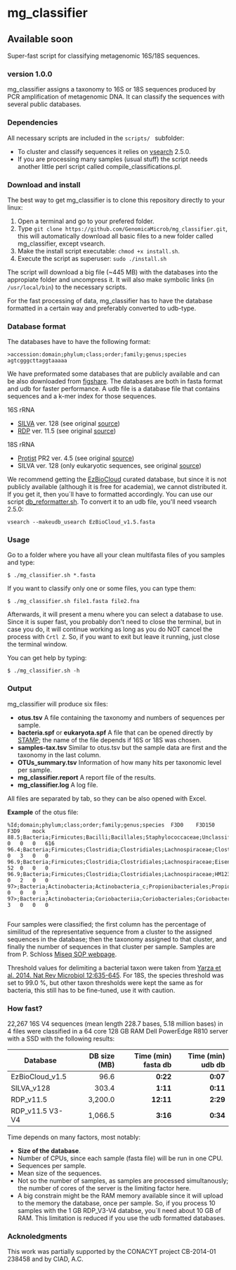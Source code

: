 # mg_classifier
## Available soon

Super-fast script for classifying metagenomic 16S/18S sequences.
### version 1.0.0

mg_classifier assigns a taxonomy to 16S or 18S sequences produced by PCR amplification of metagenomic DNA. It can classify the sequences with several public databases.

### Dependencies
All necessary scripts are included in the `scripts/ ` subfolder:
- To cluster and classify sequences it relies on [vsearch](https://github.com/torognes/vsearch) 2.5.0.
- If you are processing many samples (usual stuff) the script needs another little perl script called compile_classifications.pl.

### Download and install
The best way to get mg_classifier is to clone this repository directly to your linux:
1. Open a terminal and go to your prefered folder.
2. Type `git clone https://github.com/GenomicaMicrob/mg_classifier.git`, this will automatically download all basic files to a new folder called mg_classifier, except vsearch.
3. Make the install script executable: `chmod +x install.sh`.
3. Execute the script as superuser: `sudo ./install.sh`

The script will download a big file (~445 MB) with the databases into the appropiate folder and uncompress it. It will also make symbolic links (in `/usr/local/bin`) to the necessary scripts.

For the fast processing of data, mg_classifier has to have the database formatted in a certain way and preferably converted to udb-type.

### Database format
The databases have to have the following format:

```
>accession:domain;phylum;class;order;family;genus;species
agtcgggcttaggtaaaaa
```
We have preformated some databases that are publicly available and can be also downloaded from [figshare](https://figshare.com/account/home#/projects/20254). The databases are both in fasta format and udb for faster performance. A udb file is a database file that contains sequences and a k-mer index for those sequences.

16S rRNA
- [SILVA](10.6084/m9.figshare.4814062) ver. 128 (see original [source](https://www.arb-silva.de))
- [RDP](10.6084/m9.figshare.4814959) ver. 11.5 (see original [source](http://rdp.cme.msu.edu/misc/resources.jsp))

18S rRNA
- [Protist](10.6084/m9.figshare.4814056) PR2 ver. 4.5 (see original [source](https://figshare.com/articles/PR2_rRNA_gene_database/3803709))
- SILVA ver. 128 (only eukaryotic sequences, see original [source](https://www.arb-silva.de))

We recommend getting the [EzBioCloud](http://www.ezbiocloud.net/resources/pipelines) curated database, but since it is not publicly available (although it is free for academia), we cannot distributed it. If you get it, then you´ll have to formatted accordingly. You can use our script [db_reformatter.sh](https://github.com/GenomicaMicrob/db_reformatter). To convert it to an udb file, you'll need vsearch 2.5.0:

`vsearch --makeudb_usearch EzBioCloud_v1.5.fasta`

### Usage
Go to a folder where you have all your clean multifasta files of you samples and type:

`$ ./mg_classifier.sh *.fasta`

If you want to classify only one or some files, you can type them:

`$ ./mg_classifier.sh file1.fasta file2.fna`

Afterwards, it will present a menu where you can select a database to use. Since it is super fast, you probably don't need to close the terminal, but in case you do, it will continue working as long as you do NOT cancel the process with `Crtl Z`. So, if you want to exit but leave it running, just close the terminal window.

You can get help by typing:

`$ ./mg_classifier.sh -h`

### Output
mg_classifier will produce six files:
- **otus.tsv** A file containing the taxonomy and numbers of sequences per sample.
- **bacteria.spf** or **eukaryota.spf** A file that can be opened directly by [STAMP](http://kiwi.cs.dal.ca/Software/STAMP); the name of the file depends if 16S or 18S was chosen.
- **samples-tax.tsv** Similar to otus.tsv but the sample data are first and the taxonomy in the last column.
- **OTUs_summary.tsv** Information of how many hits per taxonomic level per sample.
- **mg_classifier.report** A report file of the results.
- **mg_classifier.log** A log file.

All files are separated by tab, so they can be also opened with Excel.

**Example** of the otus file:
```
%Id;domain;phylum;class;order;family;genus;species	F3D0	F3D150	F3D9	mock
88.5;Bacteria;Firmicutes;Bacilli;Bacillales;Staphylococcaceae;Unclassified_g;Unclassified_s	0	0	0	616
96.4;Bacteria;Firmicutes;Clostridia;Clostridiales;Lachnospiraceae;Clostridium_g24;Unclassified_s	0	3	0	0
96.9;Bacteria;Firmicutes;Clostridia;Clostridiales;Lachnospiraceae;Eisenbergiella;Unclassified_s	52	0	0	0
96.9;Bacteria;Firmicutes;Clostridia;Clostridiales;Lachnospiraceae;HM123979_g;Unclassified_s	0	2	0	0
97>;Bacteria;Actinobacteria;Actinobacteria_c;Propionibacteriales;Propionibacteriaceae;Propionibacterium;Propionibacterium_acnes	0	0	0	3
97>;Bacteria;Actinobacteria;Coriobacteriia;Coriobacteriales;Coriobacteriaceae;EF099352_g;EF099352_s	3	0	0	0


```
Four samples were classified; the first column has the percentage of similitud of the representative sequence from a cluster to the assigned sequences in the database; then the taxonomy assigned to that cluster, and finally the number of sequences in that cluster per sample. Samples are from P. Schloss [Miseq SOP webpage](https://www.mothur.org/wiki/MiSeq_SOP).

Threshold values for delimiting a bacterial taxon were taken from [Yarza et al. 2014. Nat Rev Microbiol 12:635-645](http://www.nature.com/nrmicro/journal/v12/n9/full/nrmicro3330.html). For 18S, the species threshold was set to 99.0 %, but other taxon thresholds were kept the same as for bacteria, this still has to be fine-tuned, use it with caution.

### How fast?
22,267 16S V4 sequences (mean length 228.7 bases, 5.18 million bases) in 4 files were classified in a 64 core 128 GB RAM Dell PowerEdge R810 server with a SSD with the following results:

| Database | DB size (MB) | Time (min) fasta db | Time (min) udb db |
| --- | ---: | ---:| ---:|
| EzBioCloud_v1.5 | 96.6 | **0:22** | **0:07** |
| SILVA_v128 | 303.4 | **1:11** | **0:11** |
| RDP_v11.5 | 3,200.0 | **12:11** | **2:29** |
| RDP_v11.5 V3-V4 | 1,066.5 | **3:16** | **0:34** |

Time depends on many factors, most notably:
- **Size of the database**.
- Number of CPUs, since each sample (fasta file) will be run in one CPU.
- Sequences per sample.
- Mean size of the sequences.
- Not so the number of samples, as samples are processed simultanously; the number of cores of the server is the limiting factor here.
- A big constrain might be the RAM memory available since it will upload to the memory the database, once per sample. So, if you process 10 samples with the 1 GB RDP_V3-V4 databse, you´ll need about 10 GB of RAM. This limitation is reduced if you use the udb formatted databases.

### Acknoledgments
This work was partially supported by the CONACYT project CB-2014-01 238458 and by CIAD, A.C.

